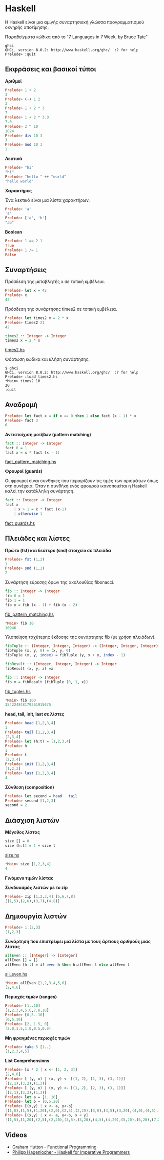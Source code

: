 # Haskell

H Haskell είναι μια αμιγής συναρτησιακή γλώσσα προγραμματισμού οκνηρής αποτίμησης. 

Παραδείγματα κώδικα από το "7 Languages in 7 Week, by Bruce Tate"

```
ghci
GHCi, version 8.0.2: http://www.haskell.org/ghc/  :? for help
Prelude> :quit
```

## Εκφράσεις και βασικοί τύποι

**Αριθμοί**

```hs
Prelude> 1 + 2
3
Prelude> (+) 1 2
3
Prelude> 1 + 2 * 3
7
Prelude> 1 + 2 * 3.0
7.0
Prelude> 2 ^ 10
1024
Prelude> div 10 3
3
Prelude> mod 10 3
1
```

**Λεκτικά**

```hs
Prelude> "hi"
"hi"
Prelude> "hello " ++ "world"
"hello world"
```

**Χαρακτήρες**

Ένα λεκτικό είναι μια λίστα χαρακτήρων.

```hs
Prelude> 'a'
'a'
Prelude> ['a', 'b']
"ab"
```

**Boolean**

```hs
Prelude> 1 == 2-1
True
Prelude> 1 /= 1
False
```

## Συναρτήσεις

Πρόσδεση της μεταβλητής x σε τοπική εμβέλεια.

```hs
Prelude> let x = 42
Prelude> x
42
```

Πρόσδεση της συνάρτησης times2 σε τοπική εμβέλεια.

```hs
Prelude> let times2 x = 2 * x
Prelude> times2 21
42
```

```hs
times2 :: Integer -> Integer
times2 x = 2 * x
```
[times2.hs](./times2.hs)

Φόρτωση κώδικα και κλήση συνάρτησης.

```
$ ghci
GHCi, version 8.0.2: http://www.haskell.org/ghc/  :? for help
Prelude> :load times2.hs
*Main> times2 10
20
:quit
```

## Αναδρομή

```hs
Prelude> let fact x = if x == 0 then 1 else fact (x - 1) * x
Prelude> fact 3
6
```

**Αντιστοίχιση μοτίβων (pattern matching)**

```hs
fact :: Integer -> Integer
fact 0 = 1
fact x = x * fact (x - 1)
```

[fact_pattern_matching.hs](./fact_pattern_matching.hs)

**Φρουροί (guards)**

Οι φρουροί είναι συνθήκες που περιορίζουν τις τιμές των ορισμάτων όπως στη συνέχεια. Όταν η συνθήκη ενός φρουρού ικανοποιείται η Haskell καλεί την κατάλληλη συνάρτηση.

```hs
fact :: Integer -> Integer
fact x
    | x > 1 = x * fact (x-1)
    | otherwise 1
```

[fact_guards.hs](./fact_guards.hs)

## Πλειάδες και λίστες

**Πρώτο (fst) και δεύτερο (snd) στοιχείο σε πλειάδα**

```hs
Prelude> fst (1,2)
1
Prelude> snd (1,2)
2
```

Συνάρτηση εύρεσης όρων της ακολουθίας fibonacci.

```hs
fib :: Integer -> Integer
fib 0 = 1
fib 1 = 1
fib x = fib (x - 1) + fib (x - 2)
```
[fib_pattern_matching.hs](./fib_pattern_matching.hs)

```hs
*Main> fib 10
10946
```

Υλοποίηση ταχύτερης έκδοσης της συνάρτησης fib (με χρήση πλειάδων).


```hs
fibTuple :: (Integer, Integer, Integer) -> (Integer, Integer, Integer)
fibTuple (x, y, 0) = (x, y, 0)
fibTuple (x, y, index) = fibTuple (y, x + y, index - 1)

fibResult :: (Integer, Integer, Integer) -> Integer
fibResult (x, y, z) =x

fib :: Integer -> Integer
fib x = fibResult (fibTuple (0, 1, x))
```
[fib_tuples.hs](./fib_tuples.hs)

```hs
*Main> fib 100
354224848179261915075
```

**head, tail, init, last σε λίστες**

```hs
Prelude> head [1,2,3,4]
1
Prelude> tail [1,2,3,4]
[2,3,4]
Prelude> let (h:t) = [1,2,3,4]
Prelude> h
1
Prelude> t
[2,3,4]
Prelude> init [1,2,3,4]
[1,2,3]
Prelude> last [1,2,3,4]
4
```

**Σύνθεση (composition)**

```hs
Prelude> let second = head . tail
Prelude> second [1,2,3]
second = 2
```

## Διάσχιση λιστών

**Μέγεθος λίστας**

```hs
size [] = 0
size (h:t) = 1 + size t
```
[size.hs](./size.hs)

```hs
*Main> size [1,2,3,4]
4
```

**Γινόμενο τιμών λίστας**


**Συνδυασμός λιστών με το zip**

```hs
Prelude> zip [1,2,3,4] [5,6,7,8]
[(1,5),(2,6),(3,7),(4,8)]
```

## Δημιουργία λιστών

```hs
Prelude> 1:[2,3]
[1,2,3]
```

**Συνάρτηση που επιστρέφει μια λίστα με τους άρτιους αριθμούς μιας λίστας**

```hs
allEven :: [Integer] -> [Integer]
allEven [] = []
allEven (h:t) = if even h then h:allEven t else allEven t
```
[all_even.hs](./all_even.hs)

```hs
*Main> allEven [1,2,3,4,5,6]
[2,4,6]
```

**Περιοχές τιμών (ranges)** 

```hs
Prelude> [1..10]
[1,2,3,4,5,6,7,8,10]
Prelude> [0,5..10]
[0,5,10]
Prelude> [2, 1.5, 0]
[2.0,1.5,1.0,0.5,0.0]
```

**Μη φραγμένες περιοχές τιμών** 

```hs
Prelude> take 5 [1..]
[1,2,3,4,5]
```

**List Comprehensions**

```hs
Prelude> [x * 2 | x <- [1, 2, 3]]
[2,4,6]
Prelude> [ (y, x) | (x, y) <- [(1, 2), (2, 3), (3, 1)]]
[(2,1),(3,2),(1,3)]
Prelude> [ (y, x) | (x, y) <- [(1, 2), (2, 3), (3, 1)]]
[(2,1),(3,2),(1,3)]
Prelude> let a = [1..10]
Prelude> let b = [0,5,20]
Prelude> [(x,y) | x <- a, y<-b]
[(1,0),(1,5),(1,20),(2,0),(2,5),(2,20),(3,0),(3,5),(3,20),(4,0),(4,5),(4,20),(5,0),(5,5),(5,20),(6,0),(6,5),(6,20),(7,0),(7,5),(7,20),(8,0),(8,5),(8,20),(9,0),(9,5),(9,20),(10,0),(10,5),(10,20)]
Prelude> [(x,y) | x <- a, y<-b, x < y]
[(1,5),(1,20),(2,5),(2,20),(3,5),(3,20),(4,5),(4,20),(5,20),(6,20),(7,20),(8,20),(9,20),(10,20)]
```


## Videos

* [Graham Hutton - Functional Programming](https://www.youtube.com/channel/UCBDp7ydYTHi1dh4Gnf3VTPA)
* [Philipp Hagenlocher - Haskell for Imperative Programmers](https://www.youtube.com/watch?v=Vgu82wiiZ90&list=PLe7Ei6viL6jGp1Rfu0dil1JH1SHk9bgDV)

<!-- ## Examples -->

<!-- ### Starman

* [starman.hs](./starman.hs)

    $ ghci
    GHCi, version 8.10.3: https://www.haskell.org/ghc/  :? for help
    Prelude> :load starman.hs
    Prelude> starman "functionally" 5 -->
